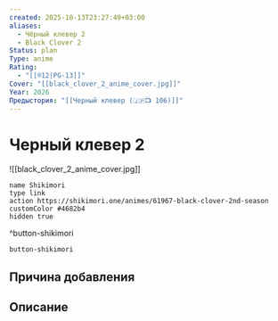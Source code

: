```yaml
---
created: 2025-10-13T23:27:49+03:00
aliases:
  - Чёрный клевер 2
  - Black Clover 2
Status: plan
Type: anime
Rating:
  - "[[®️12|PG-13]]"
Cover: "[[black_clover_2_anime_cover.jpg]]"
Year: 2026
Предыстория: "[[Черный клевер (🇯🇵📺 106)]]"
---
```


# Черный клевер 2

![[black_clover_2_anime_cover.jpg]]



```button
name Shikimori
type link
action https://shikimori.one/animes/61967-black-clover-2nd-season
customColor #4682b4
hidden true
```
^button-shikimori





`button-shikimori`

## Причина добавления




## Описание


